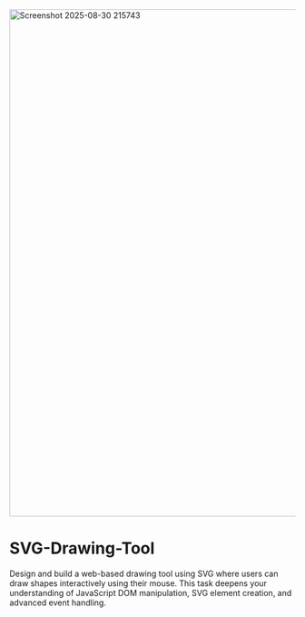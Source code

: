 <img width="1919" height="893" alt="Screenshot 2025-08-30 215743" src="https://github.com/user-attachments/assets/bc20542c-1727-4c16-b9ba-f5b18b624a71" />

# SVG-Drawing-Tool

Design and build a web-based drawing tool using SVG where users can draw shapes interactively using their mouse. This task deepens your understanding of JavaScript DOM manipulation, SVG element creation, and advanced event handling.
